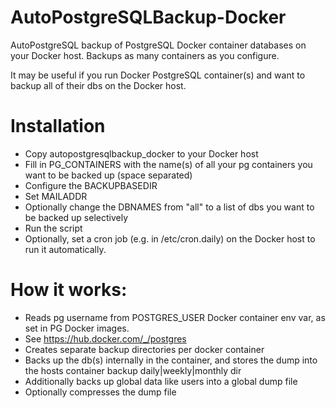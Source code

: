 # AutoPostgreSQLBackup-Docker
AutoPostgreSQL backup of PostgreSQL Docker container databases on your Docker host.
Backups as many containers as you configure.

It may be useful if you run Docker PostgreSQL container(s) and want to backup all of their dbs on the Docker host.

# Installation
- Copy autopostgresqlbackup_docker to your Docker host
- Fill in PG_CONTAINERS with the name(s) of all your pg containers you want to be backed up (space separated)
- Configure the BACKUPBASEDIR
- Set MAILADDR
- Optionally change the DBNAMES from "all" to a list of dbs you want to be backed up selectively
- Run the script
- Optionally, set a cron job (e.g. in /etc/cron.daily) on the Docker host to run it automatically.


# How it works:
- Reads pg username from POSTGRES_USER Docker container env var, as set in PG Docker images. 
 - See https://hub.docker.com/_/postgres
- Creates separate backup directories per docker container 
- Backs up the db(s) internally in the container, and stores the dump into the hosts container backup daily|weekly|monthly dir
- Additionally backs up global data like users into a global dump file
- Optionally compresses the dump file
